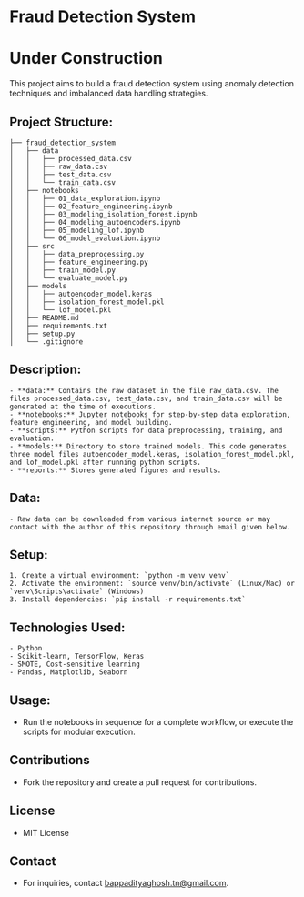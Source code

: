 # Fraud Detection System

# Under Construction

This project aims to build a fraud detection system using anomaly detection techniques and imbalanced data handling strategies.

## Project Structure:

```
├── fraud_detection_system
│   ├── data
│   │   ├── processed_data.csv
│   │   ├── raw_data.csv
│   │   ├── test_data.csv
│   │   └── train_data.csv
│   ├── notebooks
│   │   ├── 01_data_exploration.ipynb
│   │   ├── 02_feature_engineering.ipynb
│   │   ├── 03_modeling_isolation_forest.ipynb
│   │   ├── 04_modeling_autoencoders.ipynb
│   │   ├── 05_modeling_lof.ipynb
│   │   └── 06_model_evaluation.ipynb
│   ├── src
│   │   ├── data_preprocessing.py
│   │   ├── feature_engineering.py
│   │   ├── train_model.py
│   │   └── evaluate_model.py
│   ├── models
│   │   ├── autoencoder_model.keras
│   │   ├── isolation_forest_model.pkl
│   │   └── lof_model.pkl
│   ├── README.md
│   ├── requirements.txt
│   ├── setup.py
│   └── .gitignore
```

## Description:
```
- **data:** Contains the raw dataset in the file raw_data.csv. The files processed_data.csv, test_data.csv, and train_data.csv will be generated at the time of executions.
- **notebooks:** Jupyter notebooks for step-by-step data exploration, feature engineering, and model building.
- **scripts:** Python scripts for data preprocessing, training, and evaluation.
- **models:** Directory to store trained models. This code generates three model files autoencoder_model.keras, isolation_forest_model.pkl, and lof_model.pkl after running python scripts.
- **reports:** Stores generated figures and results.
```

## Data:
```
- Raw data can be downloaded from various internet source or may contact with the author of this repository through email given below.
```

## Setup:
```
1. Create a virtual environment: `python -m venv venv`
2. Activate the environment: `source venv/bin/activate` (Linux/Mac) or `venv\Scripts\activate` (Windows)
3. Install dependencies: `pip install -r requirements.txt`
```

## Technologies Used:
```
- Python
- Scikit-learn, TensorFlow, Keras
- SMOTE, Cost-sensitive learning
- Pandas, Matplotlib, Seaborn
```

## Usage:
- Run the notebooks in sequence for a complete workflow, or execute the scripts for modular execution.

## Contributions
- Fork the repository and create a pull request for contributions.

## License
- MIT License

## Contact
- For inquiries, contact bappadityaghosh.tn@gmail.com.
